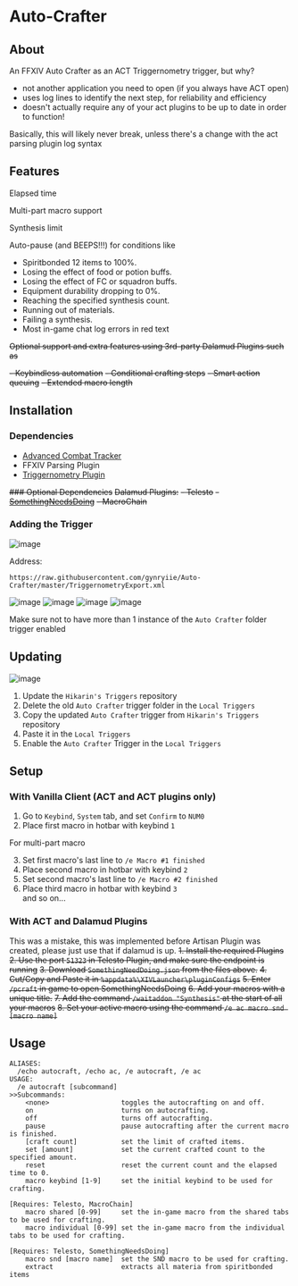# Auto-Crafter

## About
An FFXIV Auto Crafter as an ACT Triggernometry trigger, but why?
- not another application you need to open (if you always have ACT open)
- uses log lines to identify the next step, for reliability and efficiency
- doesn't actually require any of your act plugins to be up to date in order to function!

Basically, this will likely never break, unless there's a change with the act parsing plugin log syntax

## Features

Elapsed time

Multi-part macro support

Synthesis limit

Auto-pause (and BEEPS!!!) for conditions like

- Spiritbonded 12 items to 100%.
- Losing the effect of food or potion buffs.
- Losing the effect of FC or squadron buffs.
- Equipment durability dropping to 0%.
- Reaching the specified synthesis count.
- Running out of materials.
- Failing a synthesis.
- Most in-game chat log errors in red text

~~Optional support and extra features using 3rd-party Dalamud Plugins such as~~

  ~~- Keybindless automation~~
  ~~- Conditional crafting steps~~
  ~~- Smart action queuing~~
  ~~- Extended macro length~~


## Installation
### Dependencies

   - [Advanced Combat Tracker](http://advancedcombattracker.com/)
   - FFXIV Parsing Plugin
   - [Triggernometry Plugin](https://github.com/paissaheavyindustries/Triggernometry/releases)

~~### Optional Dependencies~~
~~Dalamud Plugins:~~
   ~~- Telesto~~
   ~~- [SomethingNeedsDoing](https://raw.githubusercontent.com/daemitus/MyDalamudPlugins/master/pluginmaster.json)~~
   ~~- MacroChain~~

### Adding the Trigger


![image](https://user-images.githubusercontent.com/19721540/167280273-e2eeb7d4-66d0-4335-80c4-ed8e0e8725d3.png)

Address: 
```
https://raw.githubusercontent.com/gynryiie/Auto-Crafter/master/TriggernometryExport.xml
```

![image](https://user-images.githubusercontent.com/19721540/167268633-243f8e6f-3379-423f-bdd1-4ec42fe6ac09.png)
![image](https://user-images.githubusercontent.com/19721540/167280269-88339a88-856e-4c20-88b8-4a882533ceae.png)
![image](https://user-images.githubusercontent.com/19721540/167280449-d64d2fb2-b477-4057-96db-8bf50eb1e535.png)
![image](https://user-images.githubusercontent.com/19721540/167280607-27b8c9ad-9aa0-4a9a-9d51-fc6e06ec94b2.png)

Make sure not to have more than 1 instance of the `Auto Crafter` folder trigger enabled

## Updating

![image](https://user-images.githubusercontent.com/19721540/167280757-2a751156-91fc-400f-8bd6-87cf0cf5df96.png)
1. Update the `Hikarin's Triggers` repository
2. Delete the old `Auto Crafter` trigger folder in the `Local Triggers`
3. Copy the updated `Auto Crafter` trigger from `Hikarin's Triggers` repository
4. Paste it in the `Local Triggers`
5. Enable the `Auto Crafter` Trigger in the `Local Triggers`

## Setup
### With Vanilla Client (ACT and ACT plugins only)

1. Go to `Keybind`, `System` tab, and set `Confirm` to `NUM0`
2. Place first macro in hotbar with keybind `1`

For multi-part macro

3. Set first macro's last line to `/e Macro #1 finished`
4. Place second macro in hotbar with keybind `2`
5. Set second macro's last line to `/e Macro #2 finished`
6. Place third macro in hotbar with keybind `3`\
   and so on...
### With ACT and Dalamud Plugins
This was a mistake, this was implemented before Artisan Plugin was created, please just use that if dalamud is up.
~~1. Install the required Plugins~~
~~2. Use the port `51323` in Telesto Plugin, and make sure the endpoint is running~~
~~3. Download `SomethingNeedDoing.json` from the files above.~~
~~4. Cut/Copy and Paste it in `%appdata%\XIVLauncher\pluginConfigs`~~
~~5. Enter `/pcraft` in game to open SomethingNeedsDoing~~
~~6. Add your macros with a unique title.~~
~~7. Add the command `/waitaddon "Synthesis"` at the start of all your macros~~
~~8. Set your active macro using the command `/e ac macro snd [macro name]`~~
## Usage
```
ALIASES:
  /echo autocraft, /echo ac, /e autocraft, /e ac
USAGE:
  /e autocraft [subcommand]
>>Subcommands:
    <none>                  toggles the autocrafting on and off.
    on                      turns on autocrafting.
    off                     turns off autocrafting.
    pause                   pause autocrafting after the current macro is finished.
    [craft count]           set the limit of crafted items.
    set [amount]            set the current crafted count to the specified amount.
    reset                   reset the current count and the elapsed time to 0.
    macro keybind [1-9]     set the initial keybind to be used for crafting.
    
[Requires: Telesto, MacroChain]
    macro shared [0-99]     set the in-game macro from the shared tabs to be used for crafting.
    macro individual [0-99] set the in-game macro from the individual tabs to be used for crafting.
        
[Requires: Telesto, SomethingNeedsDoing]
    macro snd [macro name]  set the SND macro to be used for crafting.
    extract                 extracts all materia from spiritbonded items
```
